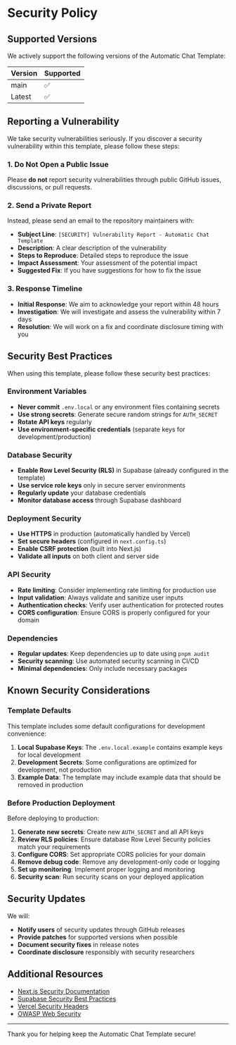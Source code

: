 # Security Policy

## Supported Versions

We actively support the following versions of the Automatic Chat Template:

| Version | Supported          |
| ------- | ------------------ |
| main    | :white_check_mark: |
| Latest  | :white_check_mark: |

## Reporting a Vulnerability

We take security vulnerabilities seriously. If you discover a security vulnerability within this template, please follow these steps:

### 1. Do Not Open a Public Issue

Please **do not** report security vulnerabilities through public GitHub issues, discussions, or pull requests.

### 2. Send a Private Report

Instead, please send an email to the repository maintainers with:

- **Subject Line**: `[SECURITY] Vulnerability Report - Automatic Chat Template`
- **Description**: A clear description of the vulnerability
- **Steps to Reproduce**: Detailed steps to reproduce the issue
- **Impact Assessment**: Your assessment of the potential impact
- **Suggested Fix**: If you have suggestions for how to fix the issue

### 3. Response Timeline

- **Initial Response**: We aim to acknowledge your report within 48 hours
- **Investigation**: We will investigate and assess the vulnerability within 7 days
- **Resolution**: We will work on a fix and coordinate disclosure timing with you

## Security Best Practices

When using this template, please follow these security best practices:

### Environment Variables

- **Never commit** `.env.local` or any environment files containing secrets
- **Use strong secrets**: Generate secure random strings for `AUTH_SECRET`
- **Rotate API keys** regularly
- **Use environment-specific credentials** (separate keys for development/production)

### Database Security

- **Enable Row Level Security (RLS)** in Supabase (already configured in the template)
- **Use service role keys** only in secure server environments
- **Regularly update** your database credentials
- **Monitor database access** through Supabase dashboard

### Deployment Security

- **Use HTTPS** in production (automatically handled by Vercel)
- **Set secure headers** (configured in `next.config.ts`)
- **Enable CSRF protection** (built into Next.js)
- **Validate all inputs** on both client and server side

### API Security

- **Rate limiting**: Consider implementing rate limiting for production use
- **Input validation**: Always validate and sanitize user inputs
- **Authentication checks**: Verify user authentication for protected routes
- **CORS configuration**: Ensure CORS is properly configured for your domain

### Dependencies

- **Regular updates**: Keep dependencies up to date using `pnpm audit`
- **Security scanning**: Use automated security scanning in CI/CD
- **Minimal dependencies**: Only include necessary packages

## Known Security Considerations

### Template Defaults

This template includes some default configurations for development convenience:

1. **Local Supabase Keys**: The `.env.local.example` contains example keys for local development
2. **Development Secrets**: Some configurations are optimized for development, not production
3. **Example Data**: The template may include example data that should be removed in production

### Before Production Deployment

Before deploying to production:

1. **Generate new secrets**: Create new `AUTH_SECRET` and all API keys
2. **Review RLS policies**: Ensure database Row Level Security policies match your requirements
3. **Configure CORS**: Set appropriate CORS policies for your domain
4. **Remove debug code**: Remove any development-only code or logging
5. **Set up monitoring**: Implement proper logging and monitoring
6. **Security scan**: Run security scans on your deployed application

## Security Updates

We will:

- **Notify users** of security updates through GitHub releases
- **Provide patches** for supported versions when possible
- **Document security fixes** in release notes
- **Coordinate disclosure** responsibly with security researchers

## Additional Resources

- [Next.js Security Documentation](https://nextjs.org/docs/advanced-features/security-headers)
- [Supabase Security Best Practices](https://supabase.com/docs/guides/auth/row-level-security)
- [Vercel Security Headers](https://vercel.com/docs/edge-network/headers)
- [OWASP Web Security](https://owasp.org/www-project-top-ten/)

---

Thank you for helping keep the Automatic Chat Template secure!
